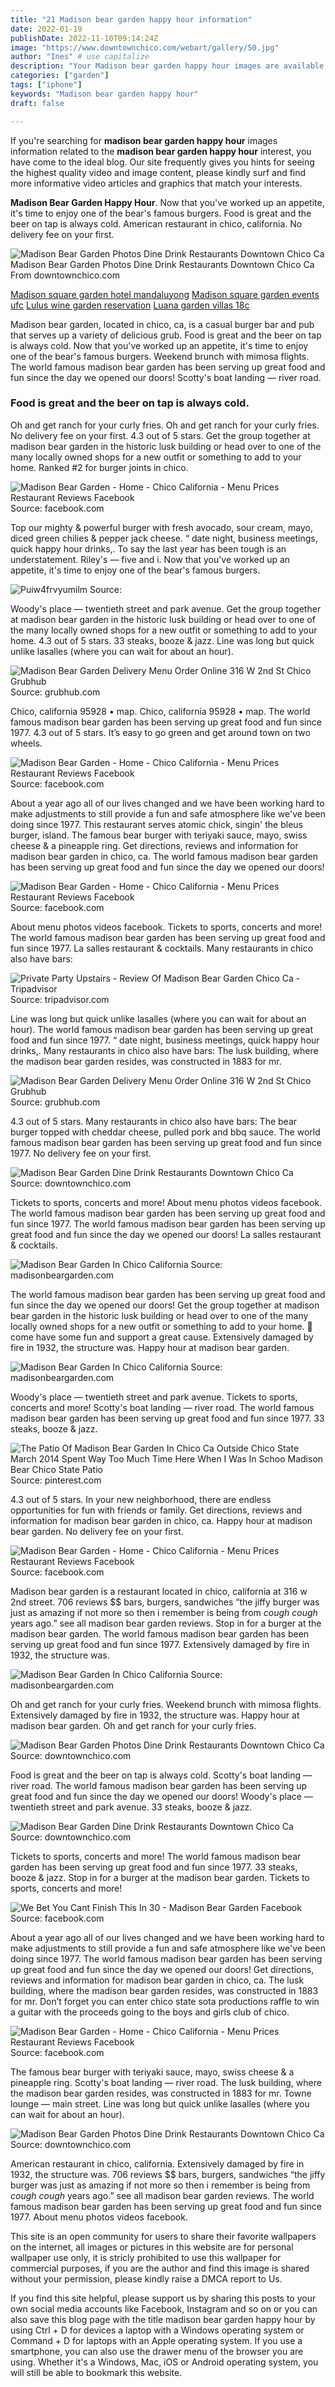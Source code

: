 ```yaml
---
title: "21 Madison bear garden happy hour information"
date: 2022-01-19
publishDate: 2022-11-10T09:14:24Z
image: "https://www.downtownchico.com/webart/gallery/50.jpg"
author: "Ines" # use capitalize
description: "Your Madison bear garden happy hour images are available. Madison bear garden happy hour are a topic that is being searched for and liked by netizens today. You can Get the Madison bear garden happy hour files here. Find and Download all royalty-free images."
categories: ["garden"]
tags: ["iphone"]
keywords: "Madison bear garden happy hour"
draft: false

---
```


If you're searching for **madison bear garden happy hour** images information related to the **madison bear garden happy hour** interest, you have come to the ideal  blog.  Our site frequently  gives you  hints  for seeing  the highest  quality video and image  content, please kindly surf and find more informative video articles and graphics  that match your interests.

**Madison Bear Garden Happy Hour**. Now that you&#039;ve worked up an appetite, it&#039;s time to enjoy one of the bear&#039;s famous burgers. Food is great and the beer on tap is always cold. American restaurant in chico, california. No delivery fee on your first.

![Madison Bear Garden Photos Dine Drink Restaurants Downtown Chico Ca](https://www.downtownchico.com/webart/gallery/50.jpg "Madison Bear Garden Photos Dine Drink Restaurants Downtown Chico Ca")
Madison Bear Garden Photos Dine Drink Restaurants Downtown Chico Ca From downtownchico.com

[Madison square garden hotel mandaluyong](/madison-square-garden-hotel-mandaluyong/)
[Madison square garden events ufc](/madison-square-garden-events-ufc/)
[Lulus wine garden reservation](/lulus-wine-garden-reservation/)
[Luana garden villas 18c](/luana-garden-villas-18c/)

Madison bear garden, located in chico, ca, is a casual burger bar and pub that serves up a variety of delicious grub. Food is great and the beer on tap is always cold. Now that you&#039;ve worked up an appetite, it&#039;s time to enjoy one of the bear&#039;s famous burgers. Weekend brunch with mimosa flights. The world famous madison bear garden has been serving up great food and fun since the day we opened our doors! Scotty&#039;s boat landing — river road.

### Food is great and the beer on tap is always cold.

Oh and get ranch for your curly fries. Oh and get ranch for your curly fries. No delivery fee on your first. 4.3 out of 5 stars. Get the group together at madison bear garden in the historic lusk building or head over to one of the many locally owned shops for a new outfit or something to add to your home. Ranked #2 for burger joints in chico.


![Madison Bear Garden - Home - Chico California - Menu Prices Restaurant Reviews Facebook](https://lookaside.fbsbx.com/lookaside/crawler/media/?media_id=200826798899384&amp;get_thumbnail=1 "Madison Bear Garden - Home - Chico California - Menu Prices Restaurant Reviews Facebook")
Source: facebook.com

Top our mighty &amp; powerful burger with fresh avocado, sour cream, mayo, diced green chilies &amp; pepper jack cheese. “ date night, business meetings, quick happy hour drinks,. To say the last year has been tough is an understatement. Riley&#039;s — five and i. Now that you&#039;ve worked up an appetite, it&#039;s time to enjoy one of the bear&#039;s famous burgers.

![Puiw4frvyumilm](https://lookaside.fbsbx.com/lookaside/crawler/media/?media_id=10158183312902019 "Puiw4frvyumilm")
Source: 

Woody&#039;s place — twentieth street and park avenue. Get the group together at madison bear garden in the historic lusk building or head over to one of the many locally owned shops for a new outfit or something to add to your home. 4.3 out of 5 stars. 33 steaks, booze &amp; jazz. Line was long but quick unlike lasalles (where you can wait for about an hour).

![Madison Bear Garden Delivery Menu Order Online 316 W 2nd St Chico Grubhub](https://media-cdn.grubhub.com/image/upload/f_auto,fl_lossy,q_80,c_fill,w_200,h_150/uycqt79kb8dk8bbnp6xs "Madison Bear Garden Delivery Menu Order Online 316 W 2nd St Chico Grubhub")
Source: grubhub.com

Chico, california 95928 • map. Chico, california 95928 • map. The world famous madison bear garden has been serving up great food and fun since 1977. 4.3 out of 5 stars. It’s easy to go green and get around town on two wheels.

![Madison Bear Garden - Home - Chico California - Menu Prices Restaurant Reviews Facebook](https://lookaside.fbsbx.com/lookaside/crawler/media/?media_id=10158147647262019 "Madison Bear Garden - Home - Chico California - Menu Prices Restaurant Reviews Facebook")
Source: facebook.com

About a year ago all of our lives changed and we have been working hard to make adjustments to still provide a fun and safe atmosphere like we&#039;ve been doing since 1977. This restaurant serves atomic chick, singin&#039; the bleus burger, island. The famous bear burger with teriyaki sauce, mayo, swiss cheese &amp; a pineapple ring. Get directions, reviews and information for madison bear garden in chico, ca. The world famous madison bear garden has been serving up great food and fun since the day we opened our doors!

![Madison Bear Garden - Home - Chico California - Menu Prices Restaurant Reviews Facebook](https://lookaside.fbsbx.com/lookaside/crawler/media/?media_id=10158162678382019 "Madison Bear Garden - Home - Chico California - Menu Prices Restaurant Reviews Facebook")
Source: facebook.com

About menu photos videos facebook. Tickets to sports, concerts and more! The world famous madison bear garden has been serving up great food and fun since 1977. La salles restaurant &amp; cocktails. Many restaurants in chico also have bars:

![Private Party Upstairs - Review Of Madison Bear Garden Chico Ca - Tripadvisor](https://media-cdn.tripadvisor.com/media/photo-s/09/0a/cb/d4/madison-bear-garden.jpg "Private Party Upstairs - Review Of Madison Bear Garden Chico Ca - Tripadvisor")
Source: tripadvisor.com

Line was long but quick unlike lasalles (where you can wait for about an hour). The world famous madison bear garden has been serving up great food and fun since 1977. “ date night, business meetings, quick happy hour drinks,. Many restaurants in chico also have bars: The lusk building, where the madison bear garden resides, was constructed in 1883 for mr.

![Madison Bear Garden Delivery Menu Order Online 316 W 2nd St Chico Grubhub](https://media-cdn.grubhub.com/image/upload/d_search:browse-images:default.jpg/w_1200,h_800,f_auto,fl_lossy,q_80,c_fit/oxcxje5yxpljhjidn5d2 "Madison Bear Garden Delivery Menu Order Online 316 W 2nd St Chico Grubhub")
Source: grubhub.com

4.3 out of 5 stars. Many restaurants in chico also have bars: The bear burger topped with cheddar cheese, pulled pork and bbq sauce. The world famous madison bear garden has been serving up great food and fun since 1977. No delivery fee on your first.

![Madison Bear Garden Dine Drink Restaurants Downtown Chico Ca](https://www.downtownchico.com/webart/listings/headers/71.jpg "Madison Bear Garden Dine Drink Restaurants Downtown Chico Ca")
Source: downtownchico.com

Tickets to sports, concerts and more! About menu photos videos facebook. The world famous madison bear garden has been serving up great food and fun since 1977. The world famous madison bear garden has been serving up great food and fun since the day we opened our doors! La salles restaurant &amp; cocktails.

![Madison Bear Garden In Chico California](https://www.madisonbeargarden.com/wp-content/uploads/2020/04/Bear-Logo-Color-With-Gloves-300px.png "Madison Bear Garden In Chico California")
Source: madisonbeargarden.com

The world famous madison bear garden has been serving up great food and fun since the day we opened our doors! Get the group together at madison bear garden in the historic lusk building or head over to one of the many locally owned shops for a new outfit or something to add to your home. 🎸 come have some fun and support a great cause. Extensively damaged by fire in 1932, the structure was. Happy hour at madison bear garden.

![Madison Bear Garden In Chico California](https://www.madisonbeargarden.com/wp-content/uploads/2020/04/Bear-Exterior-Sunset-1140px.jpg "Madison Bear Garden In Chico California")
Source: madisonbeargarden.com

Woody&#039;s place — twentieth street and park avenue. Tickets to sports, concerts and more! Scotty&#039;s boat landing — river road. The world famous madison bear garden has been serving up great food and fun since 1977. 33 steaks, booze &amp; jazz.

![The Patio Of Madison Bear Garden In Chico Ca Outside Chico State March 2014 Spent Way Too Much Time Here When I Was In Schoo Madison Bear Chico State Patio](https://i.pinimg.com/originals/c9/7d/98/c97d982ecf4f9a5bcabfc2c4eee840f1.jpg "The Patio Of Madison Bear Garden In Chico Ca Outside Chico State March 2014 Spent Way Too Much Time Here When I Was In Schoo Madison Bear Chico State Patio")
Source: pinterest.com

4.3 out of 5 stars. In your new neighborhood, there are endless opportunities for fun with friends or family. Get directions, reviews and information for madison bear garden in chico, ca. Happy hour at madison bear garden. No delivery fee on your first.

![Madison Bear Garden - Home - Chico California - Menu Prices Restaurant Reviews Facebook](https://lookaside.fbsbx.com/lookaside/crawler/media/?media_id=33793777018 "Madison Bear Garden - Home - Chico California - Menu Prices Restaurant Reviews Facebook")
Source: facebook.com

Madison bear garden is a restaurant located in chico, california at 316 w 2nd street. 706 reviews $$ bars, burgers, sandwiches “the jiffy burger was just as amazing if not more so then i remember is being from *cough cough* years ago.” see all madison bear garden reviews. Stop in for a burger at the madison bear garden. The world famous madison bear garden has been serving up great food and fun since 1977. Extensively damaged by fire in 1932, the structure was.

![Madison Bear Garden In Chico California](https://www.madisonbeargarden.com/wp-content/uploads/2020/04/Bear-Website-Private-Parties-2.jpg "Madison Bear Garden In Chico California")
Source: madisonbeargarden.com

Oh and get ranch for your curly fries. Weekend brunch with mimosa flights. Extensively damaged by fire in 1932, the structure was. Happy hour at madison bear garden. Oh and get ranch for your curly fries.

![Madison Bear Garden Photos Dine Drink Restaurants Downtown Chico Ca](https://www.downtownchico.com/webart/gallery/51.jpg "Madison Bear Garden Photos Dine Drink Restaurants Downtown Chico Ca")
Source: downtownchico.com

Food is great and the beer on tap is always cold. Scotty&#039;s boat landing — river road. The world famous madison bear garden has been serving up great food and fun since the day we opened our doors! Woody&#039;s place — twentieth street and park avenue. 33 steaks, booze &amp; jazz.

![Madison Bear Garden Dine Drink Restaurants Downtown Chico Ca](https://www.downtownchico.com/webart/listings/71.jpg "Madison Bear Garden Dine Drink Restaurants Downtown Chico Ca")
Source: downtownchico.com

Tickets to sports, concerts and more! The world famous madison bear garden has been serving up great food and fun since 1977. 33 steaks, booze &amp; jazz. Stop in for a burger at the madison bear garden. Tickets to sports, concerts and more!

![We Bet You Cant Finish This In 30 - Madison Bear Garden Facebook](https://lookaside.fbsbx.com/lookaside/crawler/media/?media_id=10156131645022019 "We Bet You Cant Finish This In 30 - Madison Bear Garden Facebook")
Source: facebook.com

About a year ago all of our lives changed and we have been working hard to make adjustments to still provide a fun and safe atmosphere like we&#039;ve been doing since 1977. The world famous madison bear garden has been serving up great food and fun since the day we opened our doors! Get directions, reviews and information for madison bear garden in chico, ca. The lusk building, where the madison bear garden resides, was constructed in 1883 for mr. Don’t forget you can enter chico state sota productions raffle to win a guitar with the proceeds going to the boys and girls club of chico.

![Madison Bear Garden - Home - Chico California - Menu Prices Restaurant Reviews Facebook](https://lookaside.fbsbx.com/lookaside/crawler/media/?media_id=10154707984872019 "Madison Bear Garden - Home - Chico California - Menu Prices Restaurant Reviews Facebook")
Source: facebook.com

The famous bear burger with teriyaki sauce, mayo, swiss cheese &amp; a pineapple ring. Scotty&#039;s boat landing — river road. The lusk building, where the madison bear garden resides, was constructed in 1883 for mr. Towne lounge — main street. Line was long but quick unlike lasalles (where you can wait for about an hour).

![Madison Bear Garden Photos Dine Drink Restaurants Downtown Chico Ca](https://www.downtownchico.com/webart/gallery/50.jpg "Madison Bear Garden Photos Dine Drink Restaurants Downtown Chico Ca")
Source: downtownchico.com

American restaurant in chico, california. Extensively damaged by fire in 1932, the structure was. 706 reviews $$ bars, burgers, sandwiches “the jiffy burger was just as amazing if not more so then i remember is being from *cough cough* years ago.” see all madison bear garden reviews. The world famous madison bear garden has been serving up great food and fun since 1977. About menu photos videos facebook.

This site is an open community for users to share their favorite wallpapers on the internet, all images or pictures in this website are for personal wallpaper use only, it is stricly prohibited to use this wallpaper for commercial purposes, if you are the author and find this image is shared without your permission, please kindly raise a DMCA report to Us.

If you find this site helpful, please support us by sharing this posts to your own social media accounts like Facebook, Instagram and so on or you can also save this blog page with the title madison bear garden happy hour by using Ctrl + D for devices a laptop with a Windows operating system or Command + D for laptops with an Apple operating system. If you use a smartphone, you can also use the drawer menu of the browser you are using. Whether it's a Windows, Mac, iOS or Android operating system, you will still be able to bookmark this website.
